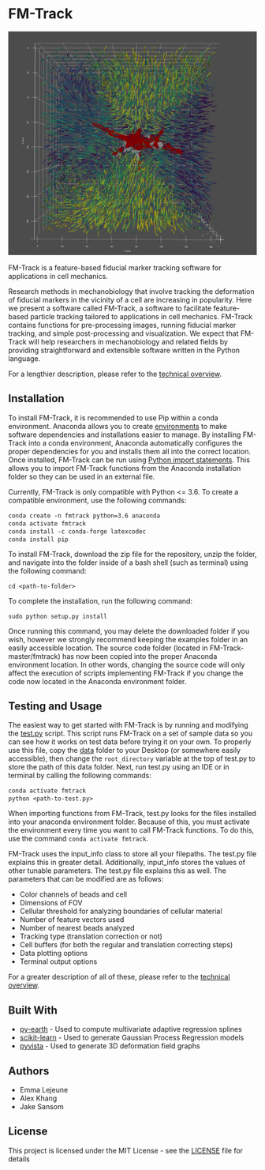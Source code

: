 # FM-Track

![Sample deformation data](examples/sampleimage.png)

FM-Track is a feature-based fiducial marker tracking software for applications in cell mechanics.

Research methods in mechanobiology that involve tracking the deformation of fiducial markers in the vicinity of a cell are increasing in popularity. Here we present a software called FM-Track, a software to facilitate feature-based particle tracking tailored to applications in cell mechanics. FM-Track contains functions for pre-processing images, running fiducial marker tracking, and simple post-processing and visualization. We expect that FM-Track will help researchers in mechanobiology and related fields by providing straightforward and extensible software written in the Python language.

For a lengthier description, please refer to the [technical overview](technicaloverview.pdf).

## Installation

To install FM-Track, it is recommended to use Pip within a conda environment. Anaconda allows you to create [environments](https://docs.conda.io/projects/conda/en/latest/user-guide/concepts/environments.html) to make software dependencies and installations easier to manage. By installing FM-Track into a conda environment, Anaconda automatically configures the proper dependencies for you and installs them all into the correct location. Once installed, FM-Track can be run using [Python import statements](https://docs.python.org/3/reference/import.html). This allows you to import FM-Track functions from the Anaconda installation folder so they can be used in an external file.

Currently, FM-Track is only compatible with Python <= 3.6. To create a compatible environment, use the following commands:

```
conda create -n fmtrack python=3.6 anaconda
conda activate fmtrack
conda install -c conda-forge latexcodec
conda install pip
```

To install FM-Track, download the zip file for the repository, unzip the folder, and navigate into the folder inside of a bash shell (such as terminal) using the following command:

```
cd <path-to-folder>
```

To complete the installation, run the following command:

```
sudo python setup.py install
```

Once running this command, you may delete the downloaded folder if you wish, however we strongly recommend keeping the examples folder in an easily accessible location. The source code folder (located in FM-Track-master/fmtrack) has now been copied into the proper Anaconda environment location. In other words, changing the source code will only affect the execution of scripts implementing FM-Track if you change the code now located in the Anaconda environment folder.

## Testing and Usage

The easiest way to get started with FM-Track is by running and modifying the [test.py](examples/test.py) script. This script runs FM-Track on a set of sample data so you can see how it works on test data before trying it on your own. To properly use this file, copy the [data](examples/data) folder to your Desktop (or somewhere easily accessible), then change the `root_directory` variable at the top of test.py to store the path of this data folder. Next, run test.py using an IDE or in terminal by calling the following commands:

```
conda activate fmtrack
python <path-to-test.py>
```

When importing functions from FM-Track, test.py looks for the files installed into your anaconda environment folder. Because of this, you must activate the environment every time you want to call FM-Track functions. To do this, use the command `conda activate fmtrack`.

FM-Track uses the input_info class to store all your filepaths. The test.py file explains this in greater detail. Additionally, input_info stores the values of other tunable parameters. The test.py file explains this as well. The parameters that can be modified are as follows:

* Color channels of beads and cell
* Dimensions of FOV
* Cellular threshold for analyzing boundaries of cellular material
* Number of feature vectors used
* Number of nearest beads analyzed
* Tracking type (translation correction or not)
* Cell buffers (for both the regular and translation correcting steps)
* Data plotting options
* Terminal output options

For a greater description of all of these, please refer to the [technical overview](technicaloverview.pdf).

## Built With

* [py-earth](https://github.com/scikit-learn-contrib/py-earth) - Used to compute multivariate adaptive regression splines
* [scikit-learn](https://scikit-learn.org/stable/) - Used to generate Gaussian Process Regression models
* [pyvista](http://www.pyvista.org/) - Used to generate 3D deformation field graphs

## Authors

* Emma Lejeune
* Alex Khang
* Jake Sansom

## License

This project is licensed under the MIT License - see the [LICENSE](LICENSE) file for details
